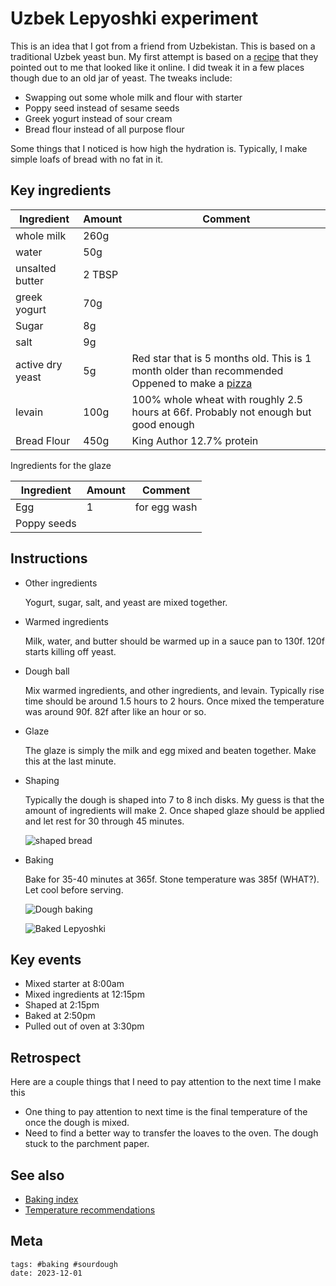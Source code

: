 # Uzbek Lepyoshki experiment

This is an idea that I got from a friend from Uzbekistan. This is based on a
traditional Uzbek yeast bun. My first attempt is based on a [recipe] that they
pointed out to me that looked like it online. I did tweak it in a few places
though due to an old jar of yeast. The tweaks include:

- Swapping out some whole milk and flour with starter
- Poppy seed instead of sesame seeds
- Greek yogurt instead of sour cream
- Bread flour instead of all purpose flour

Some things that I noticed is how high the hydration is. Typically, I make
simple loafs of bread with no fat in it.

## Key ingredients

| Ingredient       | Amount | Comment                                                                                                 |
| ---------------- | ------ | ------------------------------------------------------------------------------------------------------- |
| whole milk       | 260g   |                                                                                                         |
| water            | 50g    |                                                                                                         |
| unsalted butter  | 2 TBSP |                                                                                                         |
| greek yogurt     | 70g    |                                                                                                         |
| Sugar            | 8g     |                                                                                                         |
| salt             | 9g     |                                                                                                         |
| active dry yeast | 5g     | Red star that is 5 months old. This is 1 month older than recommended Oppened to make a [pizza](../298) |
| levain           | 100g   | 100% whole wheat with roughly 2.5 hours at 66f. Probably not enough but good enough                     |
| Bread Flour      | 450g   | King Author 12.7% protein                                                                               |

Ingredients for the glaze

| Ingredient  | Amount | Comment      |
| ----------- | ------ | ------------ |
| Egg         | 1      | for egg wash |
| Poppy seeds |        |              |

[recipe]: https://valentinascorner.com/uzbek-lepyoshki/

## Instructions

- Other ingredients

  Yogurt, sugar, salt, and yeast are mixed together.

- Warmed ingredients

  Milk, water, and butter should be warmed up in a sauce pan to 130f. 120f
  starts killing off yeast.

- Dough ball

  Mix warmed ingredients, and other ingredients, and levain. Typically rise time
  should be around 1.5 hours to 2 hours. Once mixed the temperature was around
  90f. 82f after like an hour or so.

- Glaze

  The glaze is simply the milk and egg mixed and beaten together. Make this at
  the last minute.

- Shaping

  Typically the dough is shaped into 7 to 8 inch disks. My guess is that the
  amount of ingredients will make 2. Once shaped glaze should be applied and let
  rest for 30 through 45 minutes.

  ![shaped bread](20231201_142810.jpg)

- Baking

  Bake for 35-40 minutes at 365f. Stone temperature was 385f (WHAT?). Let cool
  before serving.

  ![Dough baking](20231201_145524.jpg)

  ![Baked Lepyoshki](20231201_153104.jpg)

## Key events

- Mixed starter at 8:00am
- Mixed ingredients at 12:15pm
- Shaped at 2:15pm
- Baked at 2:50pm
- Pulled out of oven at 3:30pm

## Retrospect

Here are a couple things that I need to pay attention to the next time I make
this

- One thing to pay attention to next time is the final temperature of the once
  the dough is mixed.
- Need to find a better way to transfer the loaves to the oven. The dough stuck
  to the parchment paper.

## See also

- [Baking index](../292)
- [Temperature recommendations](../432)

## Meta

    tags: #baking #sourdough
    date: 2023-12-01
